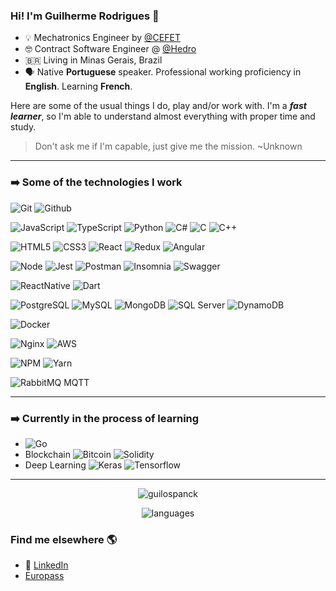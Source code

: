 ### Hi! I'm Guilherme Rodrigues 👋

- :bulb: Mechatronics Engineer by [@CEFET](https://www.divinopolis.cefetmg.br/)
- 🤓 Contract Software Engineer @ [@Hedro](https://hedro.com.br) <br>
- :brazil: Living in Minas Gerais, Brazil <br>
- 🗣️ Native <b>Portuguese</b> speaker. Professional working proficiency in <b>English</b>. Learning <b>French</b>.

Here are some of the usual things I do, play and/or work with. I'm a <b>*fast learner*</b>, so I'm able to understand almost everything with proper time and study.
> Don't ask me if I'm capable, just give me the mission.
> ~Unknown

---

### ➡️ Some of the technologies I work

![Git](https://img.shields.io/badge/Git-F05032?style=for-the-badge&logo=git&logoColor=white) ![Github](https://img.shields.io/badge/GitHub-100000?style=for-the-badge&logo=github&logoColor=white)

![JavaScript](https://img.shields.io/badge/JavaScript-F7DF1E?style=for-the-badge&logo=javascript&logoColor=black)
![TypeScript](https://img.shields.io/badge/TypeScript-007ACC?style=for-the-badge&logo=typescript&logoColor=white)
![Python](https://img.shields.io/badge/Python-FFD43B?style=for-the-badge&logo=python&logoColor=darkgreen)
![C#](https://img.shields.io/badge/C%23-239120?style=for-the-badge&logo=c-sharp&logoColor=white)
![C](https://img.shields.io/badge/C-00599C?style=for-the-badge&logo=c&logoColor=white)
![C++](https://img.shields.io/badge/C%2B%2B-00599C?style=for-the-badge&logo=c%2B%2B&logoColor=white)

![HTML5](https://img.shields.io/badge/HTML5-E34F26?style=for-the-badge&logo=html5&logoColor=white)
![CSS3](https://img.shields.io/badge/CSS3-1572B6?style=for-the-badge&logo=css3&logoColor=white)
![React](https://img.shields.io/badge/React-20232A?style=for-the-badge&logo=react&logoColor=61DAFB)
![Redux](https://img.shields.io/badge/Redux-593D88?style=for-the-badge&logo=redux&logoColor=white)
![Angular](https://img.shields.io/badge/Angular-DD0031?style=for-the-badge&logo=angular&logoColor=white)

![Node](https://img.shields.io/badge/Node.js-339933?style=for-the-badge&logo=nodedotjs&logoColor=white)
![Jest](https://img.shields.io/badge/Jest-C21325?style=for-the-badge&logo=jest&logoColor=white)
![Postman](https://img.shields.io/badge/Postman-FF6C37?style=for-the-badge&logo=Postman&logoColor=white)
![Insomnia](https://img.shields.io/badge/Insomnia-5849be?style=for-the-badge&logo=Insomnia&logoColor=white)
![Swagger](https://img.shields.io/badge/Swagger-85EA2D?style=for-the-badge&logo=Swagger&logoColor=white)

![ReactNative](https://img.shields.io/badge/React_Native-20232A?style=for-the-badge&logo=react&logoColor=61DAFB)
![Dart](https://img.shields.io/badge/Flutter-02569B?style=for-the-badge&logo=flutter&logoColor=white)

![PostgreSQL](https://img.shields.io/badge/PostgreSQL-316192?style=for-the-badge&logo=postgresql&logoColor=white)
![MySQL](https://img.shields.io/badge/MySQL-00000F?style=for-the-badge&logo=mysql&logoColor=white)
![MongoDB](https://img.shields.io/badge/MongoDB-4EA94B?style=for-the-badge&logo=mongodb&logoColor=white)
![SQL Server](https://img.shields.io/badge/Microsoft%20SQL%20Sever-CC2927?style=for-the-badge&logo=microsoft%20sql%20server&logoColor=white)
![DynamoDB](https://img.shields.io/badge/Amazon%20DynamoDB-4053D6?style=for-the-badge&logo=Amazon%20DynamoDB&logoColor=white)

![Docker](https://img.shields.io/badge/Docker-2CA5E0?style=for-the-badge&logo=docker&logoColor=white)

![Nginx](https://img.shields.io/badge/Nginx-009639?style=for-the-badge&logo=nginx&logoColor=white)
![AWS](https://img.shields.io/badge/Amazon_AWS-232F3E?style=for-the-badge&logo=amazon-aws&logoColor=white)

![NPM](https://img.shields.io/badge/npm-CB3837?style=for-the-badge&logo=npm&logoColor=white)
![Yarn](https://img.shields.io/badge/Yarn-2C8EBB?style=for-the-badge&logo=yarn&logoColor=white)

![RabbitMQ](https://img.shields.io/badge/rabbitmq-%23FF6600.svg?&style=for-the-badge&logo=rabbitmq&logoColor=white)
MQTT
 
---
### ➡️ Currently in the process of learning
- ![Go](https://img.shields.io/badge/Go-00ADD8?style=for-the-badge&logo=go&logoColor=white)
- Blockchain ![Bitcoin](https://img.shields.io/badge/Bitcoin-000000?style=for-the-badge&logo=bitcoin&logoColor=white) ![Solidity](https://img.shields.io/badge/Solidity-e6e6e6?style=for-the-badge&logo=solidity&logoColor=black)
- Deep Learning ![Keras](https://img.shields.io/badge/Keras-D00000?style=for-the-badge&logo=Keras&logoColor=white) ![Tensorflow](https://img.shields.io/badge/TensorFlow-FF6F00?style=for-the-badge&logo=TensorFlow&logoColor=white)
---

 <p align="center">
 <img src="https://github-readme-stats.vercel.app/api?username=guilospanck&count_private=true&theme=radical&show_icons=true" alt="guilospanck"/> 
 </p>
 
 <p align="center">
 <img src="https://github-readme-stats.vercel.app/api/top-langs/?username=guilospanck&layout=compact&theme=radical" alt="languages" />
 </p>
 
### Find me elsewhere 🌎

- 💼 [LinkedIn](https://www.linkedin.com/in/guilhermerpereira/) <br>
- [Europass](https://europa.eu/europass/eportfolio/api/eprofile/shared-profile/f537dc3e-2ec0-4e67-be7e-a9d049a7d2d6?view=html)


